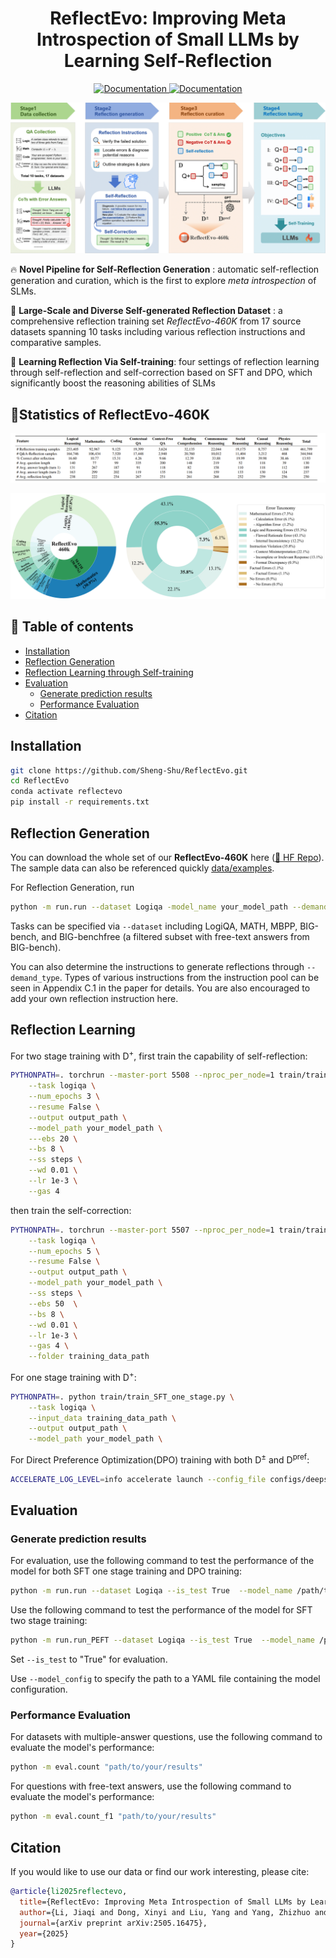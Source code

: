 <h1 align="center">ReflectEvo: Improving Meta Introspection of Small LLMs  by Learning Self-Reflection</h1>

  
<p align="center">
    <a href="https://huggingface.co/datasets/bigai-nlco/ReflectionEvo">
        <img alt="Documentation" src="https://img.shields.io/badge/Dataset-HF Data-yellow.svg">
    </a>
    <a href="https://arxiv.org/abs/2505.16475">
        <img alt="Documentation" src="https://img.shields.io/badge/Paper-arXiv-red.svg">
    </a>
</p>


![Overall Pipeline](assets/overall.png)

🔥 **Novel Pipeline for Self-Reflection Generation** : automatic self-reflection generation and curation, which is the first to explore *meta introspection* of SLMs.

📝 **Large-Scale and Diverse Self-generated Reflection Dataset** : a comprehensive reflection training set *ReflectEvo-460K* from 17 source datasets spanning 10 tasks including various reflection instructions and comparative samples.

🤔 **Learning Reflection Via Self-training**: four settings of reflection learning through self-reflection and self-correction based on SFT and DPO, which significantly boost the reasoning abilities of SLMs


## 📌Statistics of ReflectEvo-460K
![Statistics](assets/statistics.png)

![Pies](assets/pies.png)


## 📖 Table of contents
- [Installation](#installation)
- [Reflection Generation](#reflection-generation)
- [Reflection Learning through Self-training](#training-guide)
- [Evaluation](#evaluation)
  - [Generate prediction results](#generate-results)
  - [Performance Evaluation](#evaluate-performance)
- [Citation](#citation)

  
## Installation

   ```bash
   git clone https://github.com/Sheng-Shu/ReflectEvo.git
   cd ReflectEvo
   conda activate reflectevo
   pip install -r requirements.txt
   ```

   
## Reflection Generation

You can download the whole set of our **ReflectEvo-460K** here  ([🤗 HF Repo](https://huggingface.co/datasets/bigai-nlco/ReflectionEvo)). The sample data can also be referenced quickly [data/examples](data/examples).

For Reflection Generation, run
```bash
python -m run.run --dataset Logiqa -model_name your_model_path --demand_type 1
```

Tasks can be specified via `--dataset` including LogiQA, MATH, MBPP, BIG-bench, and BIG-benchfree (a filtered subset with free-text answers from BIG-bench).

You can also determine the instructions to generate reflections through `--demand_type`.  Types of various instructions from the instruction pool can be seen in Appendix C.1 in the paper for details. You are also encouraged to add your own reflection instruction here.


## Reflection Learning

For two stage training with D<sup>+</sup>, first train the capability of self-reflection:

```bash
PYTHONPATH=. torchrun --master-port 5508 --nproc_per_node=1 train/train_SFT_two_stage_1.py \
    --task logiqa \
    --num_epochs 3 \
    --resume False \
    --output output_path \
    --model_path your_model_path \
    ---ebs 20 \
    --bs 8 \
    --ss steps \
    --wd 0.01 \
    --lr 1e-3 \
    --gas 4
```

then train the self-correction:
```bash
PYTHONPATH=. torchrun --master-port 5507 --nproc_per_node=1 train/train_SFT_two_stage_2.py  \
    --task logiqa \
    --num_epochs 5 \
    --resume False \
    --output output_path \
    --model_path your_model_path \
    --ss steps \
    --ebs 50  \
    --bs 8 \
    --wd 0.01 \
    --lr 1e-3 \
    --gas 4 \
    --folder training_data_path 
```

For one stage training with D<sup>+</sup>:
```bash
PYTHONPATH=. python train/train_SFT_one_stage.py \
    --task logiqa \
    --input_data training_data_path \
    --output output_path \
    --model_path your_model_path \
```

For Direct Preference Optimization(DPO) training with both D<sup>±</sup> and D<sup>pref</sup>:
```bash
ACCELERATE_LOG_LEVEL=info accelerate launch --config_file configs/deepspeed_zero3.yaml --num_processes=4 run_dpo.py configs/DPO_train_config.yaml
```

## Evaluation
### Generate prediction results

For evaluation, use the following command to test the performance of the model for both SFT one stage training and DPO training:

```bash
python -m run.run --dataset Logiqa --is_test True  --model_name /path/to/model --model_config /path/to/model/config
```


Use the following command to test the performance of the model for SFT two stage training:

```bash
python -m run.run_PEFT --dataset Logiqa --is_test True  --model_name /path/to/model --model_config /path/to/model/config
```

Set `--is_test` to "True" for evaluation.

Use `--model_config` to specify the path to a YAML file containing the model configuration.

### Performance Evaluation

For datasets with multiple-answer questions, use the following command to evaluate the model's performance:

```bash
python -m eval.count "path/to/your/results"
```

For questions with free-text answers, use the following command to evaluate the model's performance:

```bash
python -m eval.count_f1 "path/to/your/results"
```

## Citation
If you would like to use our data or find our work interesting, please cite:
```bibtex
@article{li2025reflectevo,
  title={ReflectEvo: Improving Meta Introspection of Small LLMs by Learning Self-Reflection},
  author={Li, Jiaqi and Dong, Xinyi and Liu, Yang and Yang, Zhizhuo and Wang, Quansen and Wang, Xiaobo and Zhu, SongChun and Jia, Zixia and Zheng, Zilong},
  journal={arXiv preprint arXiv:2505.16475},
  year={2025}
}
```

